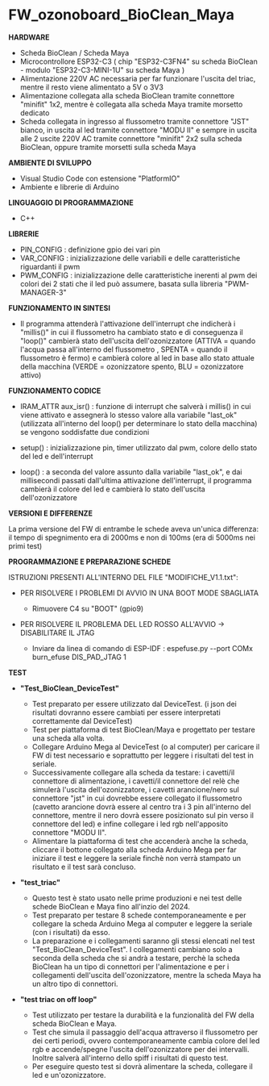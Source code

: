 # FW_ozonoboard_BioClean_Maya

**HARDWARE**
- Scheda BioClean / Scheda Maya
- Microcontrollore ESP32-C3 ( chip "ESP32-C3FN4" su scheda BioClean - modulo "ESP32-C3-MINI-1U" su scheda Maya )
- Alimentazione 220V AC necessaria per far funzionare l'uscita del triac, mentre il resto viene alimentato a 5V o 3V3
- Alimentazione collegata alla scheda BioClean tramite connettore "minifit" 1x2, mentre è collegata alla scheda Maya tramite morsetto dedicato
- Scheda collegata in ingresso al flussometro tramite connettore "JST" bianco, in uscita al led tramite connettore "MODU II" e sempre in uscita alle 2 uscite 220V AC tramite connettore "minifit" 2x2 sulla scheda BioClean, oppure tramite morsetti sulla scheda Maya

**AMBIENTE DI SVILUPPO**
- Visual Studio Code con estensione "PlatformIO"
- Ambiente e librerie di Arduino

**LINGUAGGIO DI PROGRAMMAZIONE**
- C++

**LIBRERIE**
- PIN_CONFIG : definizione gpio dei vari pin
- VAR_CONFIG : inizializzazione delle variabili e delle caratteristiche riguardanti il pwm
- PWM_CONFIG : inizializzazione delle caratteristiche inerenti al pwm dei colori dei 2 stati che il led può assumere, basata sulla libreria "PWM-MANAGER-3"

**FUNZIONAMENTO IN SINTESI**
- Il programma attenderà l'attivazione dell'interrupt che indicherà i "millis()" in cui il flussometro ha cambiato stato e di conseguenza il "loop()" cambierà stato dell'uscita dell'ozonizzatore (ATTIVA = quando l'acqua passa all'interno del flussometro , SPENTA = quando il flussometro è fermo) e cambierà colore al led in base allo stato attuale della macchina (VERDE = ozonizzatore spento, BLU = ozonizzatore attivo)

**FUNZIONAMENTO CODICE**
- IRAM_ATTR aux_isr() : funzione di interrupt che salverà i millis() in cui viene attivato e assegnerà lo stesso valore alla variabile "last_ok" (utilizzata all'interno del loop() per determinare lo stato della macchina) se vengono soddisfatte due condizioni

- setup() : inizializzazione pin, timer utilizzato dal pwm, colore dello stato del led e dell'interrupt

- loop() : a seconda del valore assunto dalla variabile "last_ok", e dai millisecondi passati dall'ultima attivazione dell'interrupt, il programma cambierà il colore del led e cambierà lo stato dell'uscita dell'ozonizzatore

**VERSIONI E DIFFERENZE**

La prima versione del FW di entrambe le schede aveva un'unica differenza: il tempo di spegnimento era di 2000ms e non di 100ms (era di 5000ms nei primi test)

**PROGRAMMAZIONE E PREPARAZIONE SCHEDE**

ISTRUZIONI PRESENTI ALL'INTERNO DEL FILE "MODIFICHE_V1.1.txt":

- PER RISOLVERE I PROBLEMI DI AVVIO IN UNA BOOT MODE SBAGLIATA
    - Rimuovere C4 su "BOOT" (gpio9)

- PER RISOLVERE IL PROBLEMA DEL LED ROSSO ALL'AVVIO -> DISABILITARE IL JTAG
    - Inviare da linea di comando di ESP-IDF : espefuse.py --port COMx burn_efuse DIS_PAD_JTAG 1

**TEST**
- **"Test_BioClean_DeviceTest"**
  - Test preparato per essere utilizzato dal DeviceTest. (i json dei risultati dovranno essere cambiati per essere interpretati correttamente dal DeviceTest)
  - Test per piattaforma di test BioClean/Maya e progettato per testare una scheda alla volta.
  - Collegare Arduino Mega al DeviceTest (o al computer) per caricare il FW di test necessario e soprattutto per leggere i risultati del test in seriale.
  - Successivamente collegare alla scheda da testare: i cavetti/il connettore di alimentazione, i cavetti/il connettore del relè che simulerà l'uscita dell'ozonizzatore, i cavetti arancione/nero sul connettore "jst" in cui dovrebbe essere collegato il flussometro (cavetto arancione dovrà essere al centro tra i 3 pin all'interno del connettore, mentre il nero dovrà essere posizionato sul pin verso il connettore del led) e infine collegare i led rgb nell'apposito connettore "MODU II".
  - Alimentare la piattaforma di test che accenderà anche la scheda, cliccare il bottone collegato alla scheda Arduino Mega per far iniziare il test e leggere la seriale finchè non verrà stampato un risultato e il test sarà concluso.

- **"test_triac"**
  - Questo test è stato usato nelle prime produzioni e nei test delle schede BioClean e Maya fino all'inzio del 2024.
  - Test preparato per testare 8 schede contemporaneamente e per collegare la scheda Arduino Mega al computer e leggere la seriale (con i risultati) da esso.
  - La preparazione e i collegamenti saranno gli stessi elencati nel test "Test_BioClean_DeviceTest". I collegamenti cambiano solo a seconda della scheda che si andrà a testare, perchè la scheda BioClean ha un tipo di connettori per l'alimentazione e per i collegamenti dell'uscita dell'ozonizzatore, mentre la scheda Maya ha un altro tipo di connettori.

- **"test triac on off loop"**
  - Test utilizzato per testare la durabilità e la funzionalità del FW della scheda BioClean e Maya.
  - Test che simula il passaggio dell'acqua attraverso il flussometro per dei certi periodi, ovvero contemporaneamente cambia colore del led rgb e accende/spegne l'uscita dell'ozonizzatore per dei intervalli. Inoltre salverà all'interno dello spiff i risultati di questo test.
  - Per eseguire questo test si dovrà alimentare la scheda, collegare il led e un'ozonizzatore.
